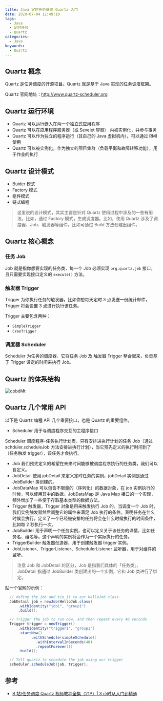 ```yaml
---
title: Java 定时任务框架 Quartz 入门
date: 2020-07-04 12:49:10
tags:
  - Java
  - 定时任务
  - Quartz
categories:
  - Java
keywords:
  - Quartz
---
```


## Quartz 概念

Quartz 是任务调度的开源项目。Quartz 就是基于 Java 实现的任务调度框架。

Quartz 官网地址：http://www.quartz-scheduler.org

## Quartz 运行环境

- Quartz 可以运行嵌入在两一个独立式应用程序
- Quartz 可以在应用程序服务器（或 Sevelet 容器） 内被实例化，并参与事务
- Quartz 可以作为独立的程序运行（其自己的 Java 虚拟机内），可以通过 RMI 使用
- Quartz 可以被实例化，作为独立的项目集群（负载平衡和故障转移功能），用于作业的执行

## Quartz 设计模式

- Buider 模式
- Factory 模式
- 组件模式
- 链式编程

> 这里说的设计模式，其实主要是针对 Quartz 使用过程中涉及的一些有用法。比如，通过 Factory 模式，生成调度器。比如，使用 Quartz 涉及了调度器、Job、触发器等组件。比如可通过 Build 方法创建出组件。

## Quartz 核心概念

### 任务 Job

Job 就是指你想要实现的任务类，每一个 Job 必须实现 `org.quartz.job` 接口，且只需要实现接口定义的 `execute()` 方法。

### 触发器 Trigger

Trigger 为你执行任务的触发器，比如你想每天定时 3 点发送一份统计邮件，Trigger 将会设置 3 点进行执行该任务。

Trigger 主要包含两种：
- `SimpleTrigger`
- `CronTrigger`

### 调度器 Scheduler

Scheduler 为任务的调度器，它将任务 Job 及 触发器 Trigger 整合起来，负责基于 Trigger 设定的时间来执行 Job。

## Quartz 的体系结构

![cpbdMt](https://gitee.com/michael_xiang/images/raw/master/uPic/cpbdMt.png)

## Quartz 几个常用 API

以下是 Quartz 编程 API 几个重要接口，也是 Quartz 的重要组件。

- Scheduler 用于与调度程序交互的主程序接口

Scheduler 调度程序-任务执行计划表，只有安排进执行计划的任务 Job（通过 schduler.scheduleJob 方法安排进执行计划），当它预先定义的执行时间到了（任务触发 trigger），该任务才会执行。

- Job 我们预先定义的希望在未来时间能够被调度程序执行的任务类，我们可以自定义。
- JobDetail 使用 jobDetail 来定义定时任务的实例，jobDetail 实例是通过 JobBuilder 类创建的。
- JobDataMap 可以包含不限量的（序列化）的数据对象，在 job 实例执行的时候，可以使用其中的数据。JobDataMap 是 Java Map 接口的一个实现，额外增加了一些便于存取基本类型的数据方法。
- Trigger 触发器，Trigger 对象是用来触发执行 Job 的。当调度一个 Job 时，我们实例触发器然后调整它的属性来满足 Job 执行的条件。表明任务在什么时候会执行。定义了一个已经被安排的任务将会在什么时候执行的时间条件，比如每 2 秒执行一次。
- JobBuilder 用于声明一个任务实例，也可以定义关于该任务的详情，比如任务名、组名等。这个声明的实例将会作为一个实际执行的任务。
- TriggerBuilder 触发器创造器，用于创建触发器 trigger 实例。
- JobListener、TriggerListener、SchedulerListener 监听器，用于对组件的监听。

> 注意 Job 和 JobDetail 的区分，Job 是指我们具体的「任务类」。JobDetail 指通过 JobBuilder 类创建出的一个实例，它和 Job 类进行了绑定。

贴一个官网的示例：

```java
  // define the job and tie it to our HelloJob class
  JobDetail job = newJob(HelloJob.class)
      .withIdentity("job1", "group1")
      .build();

  // Trigger the job to run now, and then repeat every 40 seconds
  Trigger trigger = newTrigger()
      .withIdentity("trigger1", "group1")
      .startNow()
            .withSchedule(simpleSchedule()
              .withIntervalInSeconds(40)
              .repeatForever())
      .build();

  // Tell quartz to schedule the job using our trigger
  scheduler.scheduleJob(job, trigger);
```

## 参考

- [B 站/任务调度 Quartz 视频教程全集（21P）| 3 小时从入门到精通](https://www.bilibili.com/video/BV1St411g72Z?p=5)
